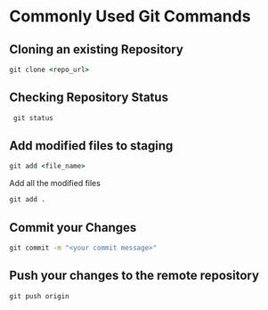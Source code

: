 # Commonly Used Git Commands

## Cloning an existing Repository
``` cmd
git clone <repo_url>
```

## Checking Repository Status
``` cmd
 git status
```

## Add modified files to staging

``` cmd
git add <file_name>
```

Add all the modified files

``` cmd 
git add . 
```

## Commit your Changes
``` cmd
git commit -m "<your commit message>"
```

## Push your changes to the remote repository

```cmd
git push origin
```
